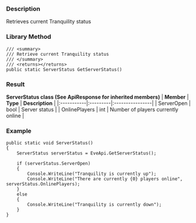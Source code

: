 ### Description ###
Retrieves current Tranquility status

### Library Method ###
```
/// <summary>
/// Retrieve current Tranquility status
/// </summary>
/// <returns></returns>
public static ServerStatus GetServerStatus()
```

### Result ###
**ServerStatus class (See ApiResponse for inherited members)**
| **Member** | **Type** | **Description** |
|:-----------|:---------|:----------------|
| ServerOpen | bool | Server status |
| OnlinePlayers | int | Number of players currently online |

### Example ###
```
public static void ServerStatus()
{
    ServerStatus serverStatus = EveApi.GetServerStatus();

    if (serverStatus.ServerOpen)
    {
        Console.WriteLine("Tranquility is currently up");
        Console.WriteLine("There are currently {0} players online", serverStatus.OnlinePlayers);
    }
    else
    {
        Console.WriteLine("Tranquility is currently down");
    }
}
```